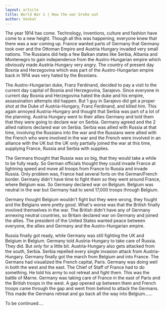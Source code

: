```yaml
---
layout: article
title: World War 1 | How the war broke out
author: Venkat
---
```


 The year 1914 has come. Technology, inventions, culture and fashion have come to a new height. Though all this was happening, everyone knew that there was a war coming up. France wanted parts of Germany that Germany took over and the Ottoman Empire and Austria Hungary invaded very small nations. The Russians did help a few Balkan states like Serbia, Albania and Montenegro to gain independence from the Austro-Hungarian empire which obviously made Austria-Hungary very angry. The country of present day Bosnia and Herzegovina which was part of the Austro-Hungarian empire back in 1914 was very hated by the Bosnians.

 The Austro-Hungarian duke, Franz Ferdinand, decided to pay a visit to the current day capital of Bosnia and Herzegovina, Sarajevo. Since everyone in current day Bosnia and Herzegovina hated the duke and his empire, assassination attempts did happen. But 1 guy in Sarajevo did get a proper shot at the Duke of Austria-Hungary, Franz Ferdinand, and killed him. This again annoyed Austria-Hungary and thought that Serbia was part of a lot of the planning. Austria Hungary went to their allies Germany and told them that they were going to declare war on Serbia. Germany agreed and the 2 allied nations declared war on Serbia. Serbia was allied with Russia at that time, involving the Russians into the war and the Russians were allied with the French who were involved in the war and the French were involved in an alliance with the UK but the UK only partially joined the war at this time, supplying France, Russia and Serbia with supplies.

 The Germans thought that Russia was so big, that they would take a while to be fully ready. So German officials thought they could invade France at lightning speed and move all troops from France to Russia and invade Russia. Only problem was, France had several forts on the German/French border. Germany didn't have time to fight them so they went around France, where Belgium was. So Germany declared war on Belgium. Belgium was neutral in the war but Germany had to send 17,000 troops through Belgium.

 Germany thought Belgium wouldn't fight but they were wrong, they fought and the Belgians were pretty good. What's worse was that the British finally involved themselves in the war. The British didn't have any of Germany annexing neutral countries, so Britain declared war on Germany and joined the allies. The president of the United States wanted peace between everyone, the allies and Germany and the Austro-Hungarian empire.

 Russia finally got ready, while Germany was still fighting the UK and Belgium in Belgium. Germany told Austria-Hungary to take care of Russia. They did. But only for a little bit. Austria-Hungary also gets attacked from the south, Serbia. Serbia repelled every single invasion attack from Austria-Hungary. Germany finally got the march from Belgium and into France. The Germans had visualized the French capital, Paris. Germany was doing well in both the west and the east. The Chief of Staff of France had to do something. He told his army to not retreat and fight them. This was the battle of Marne. Germany was taking care of France in the east of Paris and the British troops in the west. A gap opened up between them and French troops came through the gap and went from behind to attack the Germans. This made the Germans retreat and go back all the way into Belgium......

 To be continued….

